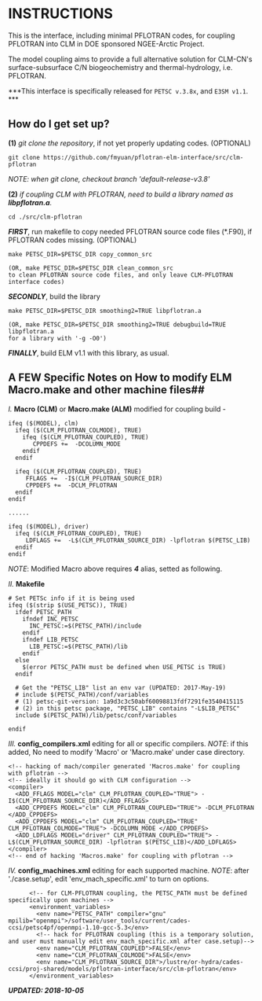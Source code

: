# INSTRUCTIONS #

This is the interface, including minimal PFLOTRAN codes, for coupling PFLOTRAN into CLM in DOE sponsored NGEE-Arctic Project. 

The model coupling aims to provide a full alternative solution for CLM-CN's surface-subsurface C/N biogeochemistry and thermal-hydrology, i.e. PFLOTRAN.

***This interface is specifically released for ```PETSC v.3.8x```, and ```E3SM v1.1```. ***


## How do I get set up? ##

**(1)** *git clone the repository*, if not yet properly updating codes. (OPTIONAL)
```
git clone https://github.com/fmyuan/pflotran-elm-interface/src/clm-pflotran
```

*NOTE: when git clone, checkout branch 'default-release-v3.8'*


**(2)** *if coupling CLM with PFLOTRAN, need to build a library named as **libpflotran.a**.*
```
cd ./src/clm-pflotran
```

***FIRST***, run makefile to copy needed PFLOTRAN source code files (*.F90), if PFLOTRAN codes missing. (OPTIONAL)
```
make PETSC_DIR=$PETSC_DIR copy_common_src

(OR, make PETSC_DIR=$PETSC_DIR clean_common_src 
to clean PFLOTRAN source code files, and only leave CLM-PFLOTRAN interface codes)
```

***SECONDLY***, build the library
```
make PETSC_DIR=$PETSC_DIR smoothing2=TRUE libpflotran.a

(OR, make PETSC_DIR=$PETSC_DIR smoothing2=TRUE debugbuild=TRUE libpflotran.a
for a library with '-g -O0')

```

***FINALLY***, build ELM v1.1 with this library, as usual.




## A FEW Specific Notes on How to modify ELM Macro.make and other machine files##
*I.* **Macro (CLM)** or **Macro.make (ALM)** modified for coupling build -
```
ifeq ($(MODEL), clm) 
  ifeq ($(CLM_PFLOTRAN_COLMODE), TRUE) 
    ifeq ($(CLM_PFLOTRAN_COUPLED), TRUE) 
       CPPDEFS +=  -DCOLUMN_MODE 
    endif
  endif

  ifeq ($(CLM_PFLOTRAN_COUPLED), TRUE) 
     FFLAGS +=  -I$(CLM_PFLOTRAN_SOURCE_DIR)
     CPPDEFS +=  -DCLM_PFLOTRAN 
  endif
endif

......

ifeq ($(MODEL), driver) 
  ifeq ($(CLM_PFLOTRAN_COUPLED), TRUE) 
     LDFLAGS +=  -L$(CLM_PFLOTRAN_SOURCE_DIR) -lpflotran $(PETSC_LIB)
  endif
endif

```

*NOTE*: Modified Macro above requires ***4*** alias, setted as following.

*II.* **Makefile**
```
# Set PETSc info if it is being used
ifeq ($(strip $(USE_PETSC)), TRUE)
  ifdef PETSC_PATH
    ifndef INC_PETSC
      INC_PETSC:=$(PETSC_PATH)/include
    endif
    ifndef LIB_PETSC
      LIB_PETSC:=$(PETSC_PATH)/lib
    endif
  else
    $(error PETSC_PATH must be defined when USE_PETSC is TRUE)
  endif

  # Get the "PETSC_LIB" list an env var (UPDATED: 2017-May-19)
  # include $(PETSC_PATH)/conf/variables
  # (1) petsc-git-version: 1a9d3c3c50abf60098813fdf7291fe3540415115
  # (2) in this petsc package, "PETSC_LIB" contains "-L$LIB_PETSC"
  include $(PETSC_PATH)/lib/petsc/conf/variables
  
endif

```

*III.* **config_compilers.xml** editing for all or specific compilers. *NOTE*: if this added, No need to modify 'Macro' or 'Macro.make' under case directory. 

```
<!-- hacking of mach/compiler generated 'Macros.make' for coupling with pflotran -->
<!-- ideally it should go with CLM configuration -->
<compiler>
  <ADD_FFLAGS MODEL="clm" CLM_PFLOTRAN_COUPLED="TRUE"> -I$(CLM_PFLOTRAN_SOURCE_DIR)</ADD_FFLAGS>
  <ADD_CPPDEFS MODEL="clm" CLM_PFLOTRAN_COUPLED="TRUE"> -DCLM_PFLOTRAN </ADD_CPPDEFS>
  <ADD_CPPDEFS MODEL="clm" CLM_PFLOTRAN_COUPLED="TRUE" CLM_PFLOTRAN_COLMODE="TRUE"> -DCOLUMN_MODE </ADD_CPPDEFS>
  <ADD_LDFLAGS MODEL="driver" CLM_PFLOTRAN_COUPLED="TRUE"> -L$(CLM_PFLOTRAN_SOURCE_DIR) -lpflotran $(PETSC_LIB)</ADD_LDFLAGS>
</compiler>
<!-- end of hacking 'Macros.make' for coupling with pflotran -->

```


*IV.* **config_machines.xml** editing for each supported machine. *NOTE*: after './case.setup', edit 'env_mach_specific.xml' to turn on options.

```
      <!-- for CLM-PFLOTRAN coupling, the PETSC_PATH must be defined specifically upon machines -->
      <environment_variables>
        <env name="PETSC_PATH" compiler="gnu" mpilib="openmpi">/software/user_tools/current/cades-ccsi/petsc4pf/openmpi-1.10-gcc-5.3</env>      
        <!-- hack for PFLOTRAN coupling (this is a temporary solution, and user must manually edit env_mach_specific.xml after case.setup)-->
        <env name="CLM_PFLOTRAN_COUPLED">FALSE</env>
        <env name="CLM_PFLOTRAN_COLMODE">FALSE</env>
        <env name="CLM_PFLOTRAN_SOURCE_DIR">/lustre/or-hydra/cades-ccsi/proj-shared/models/pflotran-interface/src/clm-pflotran</env>
      </environment_variables>       

```

***UPDATED: 2018-10-05***